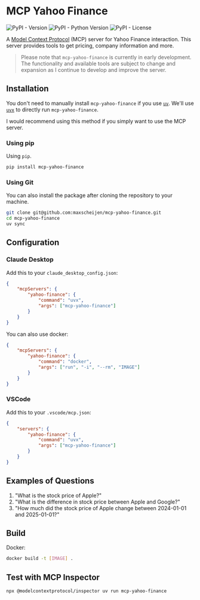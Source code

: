 # MCP Yahoo Finance

![PyPI - Version](https://img.shields.io/pypi/v/mcp-yahoo-finance)
![PyPI - Python Version](https://img.shields.io/pypi/pyversions/mcp-yahoo-finance)
![PyPI - License](https://img.shields.io/pypi/l/mcp-yahoo-finance)


A [Model Context Protocol](https://modelcontextprotocol.io) (MCP) server for Yahoo Finance interaction. This server provides tools to get pricing, company information and more.

> Please note that `mcp-yahoo-finance` is currently in early development. The functionality and available tools are subject to change and expansion as I continue to develop and improve the server.

## Installation

You don't need to manually install `mcp-yahoo-finance` if you use [`uv`](https://docs.astral.sh/uv/). We'll use [`uvx`](https://docs.astral.sh/uv/guides/tools/) to directly run `mcp-yahoo-finance`.

I would recommend using this method if you simply want to use the MCP server.

### Using pip

Using `pip`.

```sh
pip install mcp-yahoo-finance
```

### Using Git

You can also install the package after cloning the repository to your machine.

```sh
git clone git@github.com:maxscheijen/mcp-yahoo-finance.git
cd mcp-yahoo-finance
uv sync
```

## Configuration

### Claude Desktop

Add this to your `claude_desktop_config.json`:

```json
{
    "mcpServers": {
        "yahoo-finance": {
            "command": "uvx",
            "args": ["mcp-yahoo-finance"]
        }
    }
}
```
You can also use docker:

```json
{
    "mcpServers": {
        "yahoo-finance": {
            "command": "docker",
            "args": ["run", "-i", "--rm", "IMAGE"]
        }
    }
}
```

### VSCode

Add this to your `.vscode/mcp.json`:

```json
{
    "servers": {
        "yahoo-finance": {
            "command": "uvx",
            "args": ["mcp-yahoo-finance"]
        }
    }
}
```

## Examples of Questions

1. "What is the stock price of Apple?"
2. "What is the difference in stock price between Apple and Google?"
3. "How much did the stock price of Apple change between 2024-01-01 and 2025-01-01?"

## Build

Docker:

```sh
docker build -t [IMAGE] .
```

## Test with MCP Inspector

```sh
npx @modelcontextprotocol/inspector uv run mcp-yahoo-finance
```
